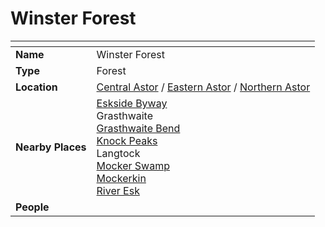 # Winster Forest

| []() | |
| --- | --- |
| **Name** | Winster Forest |
| **Type** | Forest |
| **Location** | [Central Astor](../regions/central-astor.md) / [Eastern Astor](../regions/eastern-astor.md) / [Northern Astor](../regions/northern-astor.md) |
| **Nearby Places** | [Eskside Byway](../roads/eskside-byway.md)<br />Grasthwaite<br />[Grasthwaite Bend](../roads/grasthwaite-bend.md)<br />[Knock Peaks](../mountains/knock-peaks.md)<br />Langtock<br />[Mocker Swamp](mocker-swamp.md)<br />[Mockerkin](../towns/mockerkin.md)<br />[River Esk](../rivers-lakes/river-esk.md) |
| **People** | |
